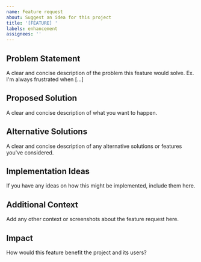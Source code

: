 ```yaml
---
name: Feature request
about: Suggest an idea for this project
title: '[FEATURE] '
labels: enhancement
assignees: ''
---
```


## Problem Statement
A clear and concise description of the problem this feature would solve. Ex. I'm always frustrated when [...]

## Proposed Solution
A clear and concise description of what you want to happen.

## Alternative Solutions
A clear and concise description of any alternative solutions or features you've considered.

## Implementation Ideas
If you have any ideas on how this might be implemented, include them here.

## Additional Context
Add any other context or screenshots about the feature request here.

## Impact
How would this feature benefit the project and its users?
